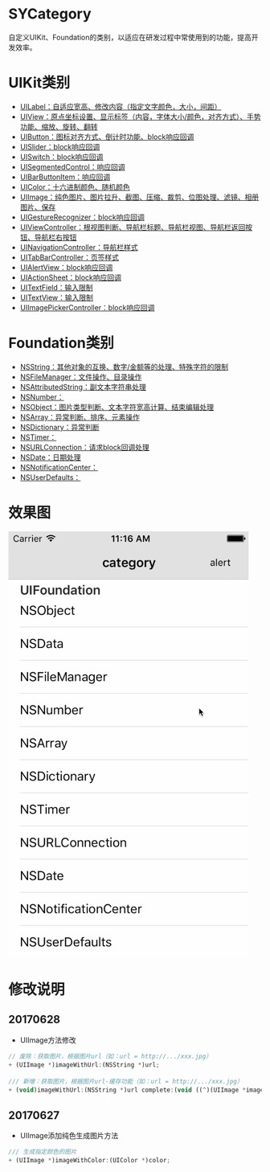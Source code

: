 # SYCategory
自定义UIKit、Foundation的类别，以适应在研发过程中常使用到的功能，提高开发效率。

# UIKit类别
  * [UILabel：自适应宽高、修改内容（指定文字颜色，大小，间距）](https://github.com/potato512/SYCategory/tree/master/CategoryRead/UILabelCategory)
  * [UIView：原点坐标设置、显示标签（内容，字体大小/颜色，对齐方式）、手势功能、缩放、旋转、翻转](https://github.com/potato512/SYCategory/tree/master/CategoryRead/UIViewCategory)
  * [UIButton：图标对齐方式、倒计时功能、block响应回调](https://github.com/potato512/SYCategory/tree/master/CategoryRead/UIButtonCategory)
  * [UISlider：block响应回调](https://github.com/potato512/SYCategory/tree/master/CategoryRead/UISliderCategory)
  * [UISwitch：block响应回调](https://github.com/potato512/SYCategory/tree/master/CategoryRead/UISwitchCategory)
  * [UISegmentedControl：响应回调](https://github.com/potato512/SYCategory/tree/master/CategoryRead/UISegmentedControlCategory)
  * [UIBarButtonItem：响应回调](https://github.com/potato512/SYCategory/tree/master/CategoryRead/UIBarButtonItemCategory)
  * [UIColor：十六进制颜色、随机颜色](https://github.com/potato512/SYCategory/tree/master/CategoryRead/UIColorCategory)
  * [UIImage：纯色图片、图片拉升、截图、压缩、裁剪、位图处理、滤镜、相册图片、保存](https://github.com/potato512/SYCategory/tree/master/CategoryRead/UIImageCategory)
  * [UIGestureRecognizer：block响应回调](https://github.com/potato512/SYCategory/tree/master/CategoryRead/UIGestureRecognierCategory)
  * [UIViewController：根视图判断、导航栏标题、导航栏视图、导航栏返回按钮、导航栏右按钮](https://github.com/potato512/SYCategory/tree/master/CategoryRead/UIViewControllerCategory)
  * [UINavigationController：导航栏样式](https://github.com/potato512/SYCategory/tree/master/CategoryRead/UINavigationControllerCategory)
  * [UITabBarController：页签样式](https://github.com/potato512/SYCategory/tree/master/CategoryRead/UITabBarControllerCategory)
  * [UIAlertView：block响应回调](https://github.com/potato512/SYCategory/tree/master/CategoryRead/UIAlertViewCategory)
  * [UIActionSheet：block响应回调](https://github.com/potato512/SYCategory/tree/master/CategoryRead/UIAlertViewCategory)
  * [UITextField：输入限制](https://github.com/potato512/SYCategory/tree/master/CategoryRead/UITextFiledCategory)
  * [UITextView：输入限制](https://github.com/potato512/SYCategory/tree/master/CategoryRead/UITextFiledCategory)
  * [UIImagePickerController：block响应回调](https://github.com/potato512/SYCategory/tree/master/CategoryRead/UIImagePickerViewControllerCategory)

# Foundation类别
 * [NSString：其他对象的互换、数字/金额等的处理、特殊字符的限制](https://github.com/potato512/SYCategory/tree/master/CategoryRead/NSStringCategory)
 * [NSFileManager：文件操作、目录操作](https://github.com/potato512/SYCategory/tree/master/CategoryRead/NSFileManagerCategory)
 * [NSAttributedString：副文本字符串处理](https://github.com/potato512/SYCategory/tree/master/CategoryRead/NSAttributedStringCategory)
 * [NSNumber：](https://github.com/potato512/SYCategory/tree/master/CategoryRead/NSNumberCategory)
 * [NSObject：图片类型判断、文本字符宽高计算、结束编辑处理](https://github.com/potato512/SYCategory/tree/master/CategoryRead/NSObjectCategory)
 * [NSArray：异常判断、排序、元素操作](https://github.com/potato512/SYCategory/tree/master/CategoryRead/NSArrayCategory)
 * [NSDictionary：异常判断](https://github.com/potato512/SYCategory/tree/master/CategoryRead/NSDictionaryCategory)
 * [NSTimer：](https://github.com/potato512/SYCategory/tree/master/CategoryRead/NSTimerCategory)
 * [NSURLConnection：请求block回调处理](https://github.com/potato512/SYCategory/tree/master/CategoryRead/NSURLConnectionCategory)
 * [NSDate：日期处理](https://github.com/potato512/SYCategory/tree/master/CategoryRead/NSDateCategory)
 * [NSNotificationCenter：](https://github.com/potato512/SYCategory/tree/master/CategoryRead/NSNotificationCenterCategory)
 * [NSUserDefaults：](https://github.com/potato512/SYCategory/tree/master/CategoryRead/NSUserDefaultsCategory)


# 效果图

![SYCategory.gif](./images/SYCategory.gif)


# 修改说明
## 20170628
* UIImage方法修改
~~~ javascript
// 废除：获取图片，根据图片url（如：url = http://.../xxx.jpg）
+ (UIImage *)imageWithUrl:(NSString *)url;

/// 新增：获取图片，根据图片url-缓存功能（如：url = http://.../xxx.jpg）
+ (void)imageWithUrl:(NSString *)url complete:(void ((^)(UIImage *image)))complete;
~~~

## 20170627 
* UIImage添加纯色生成图片方法
~~~ javascript
/// 生成指定颜色的图片
+ (UIImage *)imageWithColor:(UIColor *)color;
~~~

